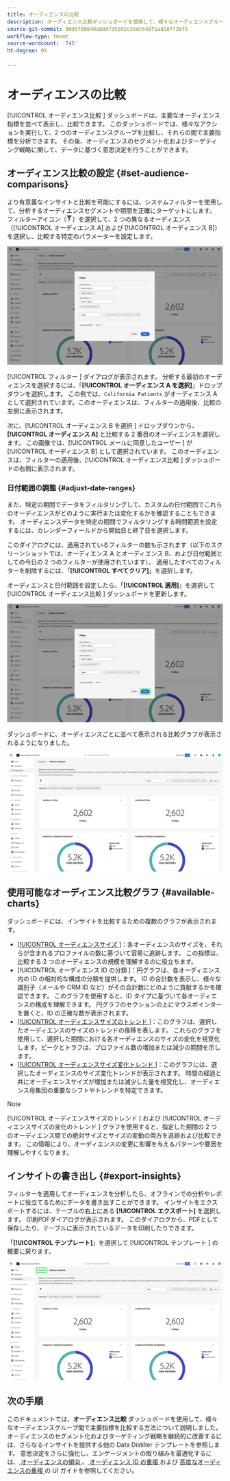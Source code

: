 ```yaml
---
title: オーディエンスの比較
description: オーディエンス比較ダッシュボードを使用して、様々なオーディエンスグループ間で主要指標を比較する方法を説明します。 オーディエンスフィルターの設定、トレンドの分析およびデータ駆動型決定のインサイトの書き出し
source-git-commit: 90d5f00648a80d735b92c3bdc540f1ad18ff38f5
workflow-type: tm+mt
source-wordcount: '745'
ht-degree: 0%

---
```


# オーディエンスの比較

[!UICONTROL  オーディエンス比較 ] ダッシュボードは、主要なオーディエンス指標を並べて表示し、比較できます。 このダッシュボードでは、様々なアクションを実行して、2 つのオーディエンスグループを比較し、それらの間で主要指標を分析できます。 その後、オーディエンスのセグメント化およびターゲティング戦略に関して、データに基づく意思決定を行うことができます。

## オーディエンス比較の設定 {#set-audience-comparisons}

より有意義なインサイトと比較を可能にするには、システムフィルターを使用して、分析するオーディエンスセグメントや期間を正確にターゲットにします。 フィルターアイコン（![ フィルターアイコンを選択します。](../../../images/icons/filter-icon-white.png)）を選択して、2 つの異なるオーディエンス（[!UICONTROL  オーディエンス A] および [!UICONTROL  オーディエンス B]）を選択し、比較する特定のパラメーターを設定します。

![ オーディエンス比較ダッシュボードのフィルターダイアログ。](../../images/sql-insights-query-pro-mode/templates/audience-comparison-filters.png)

[!UICONTROL  フィルター ] ダイアログが表示されます。 分析する最初のオーディエンスを選択するには、「**[!UICONTROL オーディエンス A を選択]**」ドロップダウンを選択します。 この例では、`California Patients` がオーディエンス A として選択されています。このオーディエンスは、フィルターの適用後、比較の左側に表示されます。

次に、[!UICONTROL  オーディエンス B を選択 ] ドロップダウンから、**[!UICONTROL オーディエンス A]** と比較する 2 番目のオーディエンスを選択します。 この画像では、[!UICONTROL  メールに同意したユーザー ] が [!UICONTROL  オーディエンス B] として選択されています。 このオーディエンスは、フィルターの適用後、[!UICONTROL  オーディエンス比較 ] ダッシュボードの右側に表示されます。

### 日付範囲の調整 {#adjust-date-ranges}

また、特定の期間でデータをフィルタリングして、カスタムの日付範囲でこれらのオーディエンスがどのように実行または変化するかを確認することもできます。 オーディエンスデータを特定の期間でフィルタリングする時間範囲を設定するには、カレンダーフィールドから開始日と終了日を選択します。

このダイアログには、適用されているフィルターの数も示されます（以下のスクリーンショットでは、オーディエンス A とオーディエンス B、および日付範囲としての今日の 2 つのフィルターが使用されています）。 適用したすべてのフィルターを削除するには、「**[!UICONTROL すべてクリア]**」を選択します。

オーディエンスと日付範囲を設定したら、「**[!UICONTROL 適用]**」を選択して [!UICONTROL  オーディエンス比較 ] ダッシュボードを更新します。

![ 「適用」がハイライト表示されたオーディエンス比較ダッシュボードのフィルターダイアログ。](../../images/sql-insights-query-pro-mode/templates/audience-comparison-filters-apply.png)

ダッシュボードに、オーディエンスごとに並べて表示される比較グラフが表示されるようになりました。

![ 各オーディエンスの指標を比較するいくつかのグラフが表示されたオーディエンス比較ダッシュボード ](../../images/sql-insights-query-pro-mode/templates/audience-comparison-dashboard.png)

## 使用可能なオーディエンス比較グラフ {#available-charts}

<!-- Potentially could expand this section to include images of each widget.  -->

ダッシュボードには、インサイトを比較するための複数のグラフが表示されます。

- [[!UICONTROL  オーディエンスサイズ ]](../../guides/audiences.md#audience-size)：各オーディエンスのサイズを、それらが含まれるプロファイルの数に基づいて容易に追跡します。 この指標は、比較する 2 つのオーディエンスの規模を理解するのに役立ちます。
- [!UICONTROL  オーディエンス ID の分類 ]：円グラフは、各オーディエンス内の ID の相対的な構成の分類を提供します。 ID の合計数を表示し、様々な識別子（メールや CRM ID など）がその合計数にどのように貢献するかを確認できます。 このグラフを使用すると、ID タイプに基づいて各オーディエンスの構成を理解できます。 円グラフのセクションの上にマウスポインターを置くと、ID の正確な数が表示されます。
- [[!UICONTROL  オーディエンスサイズのトレンド ]](../../guides/audiences.md#audience-size-trend)：このグラフは、選択したオーディエンスのサイズのトレンドの推移を表します。 これらのグラフを使用して、選択した期間における各オーディエンスのサイズの変化を視覚化します。ピークとトラフは、プロファイル数の増加または減少の期間を示します。
- [[!UICONTROL  オーディエンスサイズ変化トレンド ]](../../guides/audiences.md#audience-size-change-trend)：このグラフには、選択したオーディエンスのサイズ変化トレンドが表示されます。 時間の経過と共にオーディエンスサイズが増加または減少した量を視覚化し、オーディエンス母集団の重要なシフトやトレンドを特定できます。

>[!NOTE]
>
>[!UICONTROL  オーディエンスサイズのトレンド ] および [!UICONTROL  オーディエンスサイズの変化のトレンド ] グラフを使用すると、指定した期間の 2 つのオーディエンス間での絶対サイズとサイズの変動の両方を追跡および比較できます。 この情報により、オーディエンスの変更に影響を与えるパターンや要因を理解しやすくなります。

## インサイトの書き出し {#export-insights}

フィルターを適用してオーディエンスを分析したら、オフラインでの分析やレポートに役立てるためにデータを書き出すことができます。 インサイトをエクスポートするには、テーブルの右上にある **[!UICONTROL エクスポート]** を選択します。 印刷PDFダイアログが表示されます。 このダイアログから、PDFとして保存したり、テーブルに表示されているデータを印刷したりできます。

「**[!UICONTROL テンプレート]**」を選択して [!UICONTROL  テンプレート ] の概要に戻ります。

![ テンプレートがハイライト表示された高度なオーディエンスの重複ビュー。](../../images/sql-insights-query-pro-mode/templates/navigation.png)

## 次の手順

このドキュメントでは、**オーディエンス比較** ダッシュボードを使用して、様々なオーディエンスグループ間で主要指標を比較する方法について説明しました。 オーディエンスのセグメント化およびターゲティング戦略を継続的に改善するには、さらなるインサイトを提供する他の Data Distiller テンプレートを参照します。 意思決定をさらに強化し、エンゲージメントの取り組みを最適化するには、[ オーディエンスの傾向 ](./trends.md)、[ オーディエンス ID の重複 ](./identity-overlaps.md) および [ 高度なオーディエンスの重複 ](./overlaps.md) の UI ガイドを参照してください。

